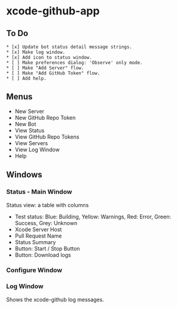 # xcode-github-app

## To Do
```
* [x] Update bot status detail message strings.
* [x] Make log window.
* [x] Add icon to status window.
* [ ] Make preferences dialog: 'Observe' only mode.
* [ ] Make "Add Server" flow.
* [ ] Make "Add GitHub Token" flow.
* [ ] Add help.
```
 
## Menus
* New Server
* New GitHub Repo Token
* New Bot
* View Status
* View GitHub Repo Tokens
* View Servers
* View Log Window
* Help

## Windows

### Status - Main Window
Status view: a table with columns

* Test status: Blue: Building, Yellow: Warnings, Red: Error, Green: Success, Grey: Unknown
* Xcode Server Host
* Pull Request Name
* Status Summary
* Button: Start / Stop Button
* Button: Download logs

### Configure Window

### Log Window
Shows the xcode-github log messages.
